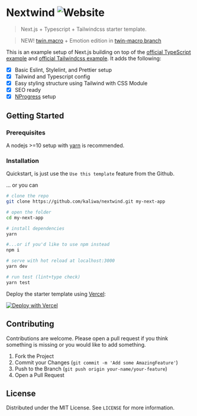 # Nextwind ![Website](https://img.shields.io/website?down_color=red&down_message=offline&style=flat-square&up_color=teal&up_message=online&url=https%3A%2F%2Fnextwind.vercel.app)

> Next.js + Typescript + Tailwindcss starter template.

> NEW! [twin.macro](https://github.com/ben-rogerson/twin.macro) + Emotion edition in [twin-macro branch](https://github.com/kalwabed/nextwind/tree/twin-macro)

This is an example setup of Next.js building on top of the [official TypeScript example](https://github.com/vercel/next.js/tree/canary/examples/with-typescript) and [official Tailwindcss example](https://github.com/vercel/next.js/tree/canary/examples/with-tailwindcss). It adds the following:
- [x] Basic Eslint, Stylelint, and Prettier setup
- [x] Tailwind and Typescript config
- [x] Easy styling structure using Tailwind with CSS Module
- [x] SEO ready
- [x] [NProgress](https://www.npmjs.com/package/nprogress) setup

<!-- GETTING STARTED -->
## Getting Started

### Prerequisites
A nodejs >=10 setup with [yarn](https://yarnpkg.com) is recommended.

### Installation
Quickstart, is just use the ``Use this template`` feature from the Github.

... or you can 

```bash
# clone the repo
git clone https://github.com/kaliwa/nextwind.git my-next-app

# open the folder
cd my-next-app

# install dependencies
yarn

#...or if you'd like to use npm instead
npm i

# serve with hot reload at localhost:3000
yarn dev

# run test (lint+type check)
yarn test
```

Deploy the starter template using [Vercel](https://vercel.com):

[![Deploy with Vercel](https://vercel.com/button)](https://vercel.com/import/project?template=https://github.com/kaliwa/nextwind)

<!-- CONTRIBUTING -->
## Contributing

Contributions are welcome. Please open a pull request if you think something is missing or you would like to add something.
1. Fork the Project
2. Commit your Changes (`git commit -m 'Add some AmazingFeature'`)
3. Push to the Branch (`git push origin your-name/your-feature`)
4. Open a Pull Request

<!-- LICENSE -->
## License

Distributed under the MIT License. See `LICENSE` for more information.
